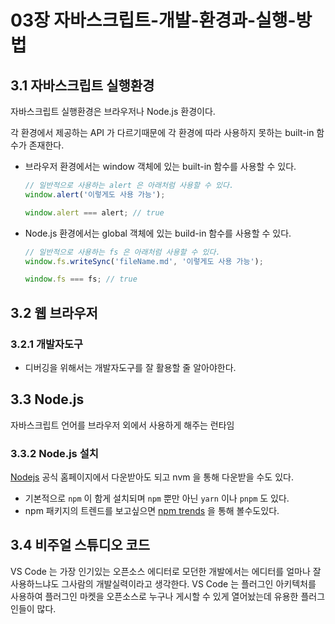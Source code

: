 # 03장 자바스크립트-개발-환경과-실행-방법

## 3.1 자바스크립트 실행환경

자바스크립트 실행환경은 브라우저나 Node.js 환경이다.

각 환경에서 제공하는 API 가 다르기때문에 각 환경에 따라 사용하지 못하는 built-in 함수가 존재한다.

- 브라우저 환경에서는 window 객체에 있는 built-in 함수를 사용할 수 있다.

  ```js
  // 일반적으로 사용하는 alert 은 아래처럼 사용할 수 있다.
  window.alert('이렇게도 사용 가능');

  window.alert === alert; // true
  ```

- Node.js 환경에서는 global 객체에 있는 build-in 함수를 사용할 수 있다.

  ```js
  // 일반적으로 사용하는 fs 은 아래처럼 사용할 수 있다.
  window.fs.writeSync('fileName.md', '이렇게도 사용 가능');

  window.fs === fs; // true
  ```

## 3.2 웹 브라우저

### 3.2.1 개발자도구

- 디버깅을 위해서는 개발자도구를 잘 활용할 줄 알아야한다.

## 3.3 Node.js

자바스크립트 언어를 브라우저 외에서 사용하게 해주는 런타임

### 3.3.2 Node.js 설치

[Nodejs](https://nodejs.org/ko) 공식 홈페이지에서 다운받아도 되고 nvm 을 통해 다운받을 수도 있다.

- 기본적으로 `npm` 이 함게 설치되며 `npm` 뿐만 아닌 `yarn` 이나 `pnpm` 도 있다.
- npm 패키지의 트렌드를 보고싶으면 [npm trends](https://npmtrends.com) 을 통해 볼수도있다.

## 3.4 비주얼 스튜디오 코드

VS Code 는 가장 인기있는 오픈소스 에디터로 모던한 개발에서는 에디터를 얼마나 잘 사용하느냐도 그사람의 개발실력이라고 생각한다.
VS Code 는 플러그인 아키텍처를 사용하여 플러그인 마켓을 오픈소스로 누구나 게시할 수 있게 열어놨는데 유용한 플러그인들이 많다.
